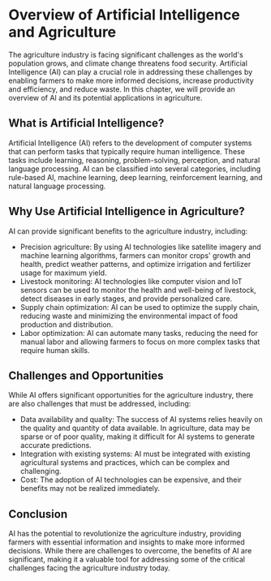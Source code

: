 Overview of Artificial Intelligence and Agriculture
============================================================================

The agriculture industry is facing significant challenges as the world's population grows, and climate change threatens food security. Artificial Intelligence (AI) can play a crucial role in addressing these challenges by enabling farmers to make more informed decisions, increase productivity and efficiency, and reduce waste. In this chapter, we will provide an overview of AI and its potential applications in agriculture.

What is Artificial Intelligence?
--------------------------------

Artificial Intelligence (AI) refers to the development of computer systems that can perform tasks that typically require human intelligence. These tasks include learning, reasoning, problem-solving, perception, and natural language processing. AI can be classified into several categories, including rule-based AI, machine learning, deep learning, reinforcement learning, and natural language processing.

Why Use Artificial Intelligence in Agriculture?
-----------------------------------------------

AI can provide significant benefits to the agriculture industry, including:

* Precision agriculture: By using AI technologies like satellite imagery and machine learning algorithms, farmers can monitor crops' growth and health, predict weather patterns, and optimize irrigation and fertilizer usage for maximum yield.
* Livestock monitoring: AI technologies like computer vision and IoT sensors can be used to monitor the health and well-being of livestock, detect diseases in early stages, and provide personalized care.
* Supply chain optimization: AI can be used to optimize the supply chain, reducing waste and minimizing the environmental impact of food production and distribution.
* Labor optimization: AI can automate many tasks, reducing the need for manual labor and allowing farmers to focus on more complex tasks that require human skills.

Challenges and Opportunities
----------------------------

While AI offers significant opportunities for the agriculture industry, there are also challenges that must be addressed, including:

* Data availability and quality: The success of AI systems relies heavily on the quality and quantity of data available. In agriculture, data may be sparse or of poor quality, making it difficult for AI systems to generate accurate predictions.
* Integration with existing systems: AI must be integrated with existing agricultural systems and practices, which can be complex and challenging.
* Cost: The adoption of AI technologies can be expensive, and their benefits may not be realized immediately.

Conclusion
----------

AI has the potential to revolutionize the agriculture industry, providing farmers with essential information and insights to make more informed decisions. While there are challenges to overcome, the benefits of AI are significant, making it a valuable tool for addressing some of the critical challenges facing the agriculture industry today.
